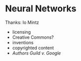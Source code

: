 # Neural Networks

Thanks: Io Mintz

- licensing
- Creative Commons?
- inventions
- copyrighted content
- _Authors Guild v. Google_
